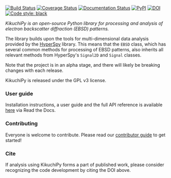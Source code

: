 [![Build Status](https://api.travis-ci.org/kikuchipy/kikuchipy.svg?branch=master)](https://travis-ci.org/kikuchipy/kikuchipy)
[![Coverage Status](https://coveralls.io/repos/github/kikuchipy/kikuchipy/badge.svg?branch=master)](https://coveralls.io/github/kikuchipy/kikuchipy?branch=master)
[![Documentation Status](https://readthedocs.org/projects/kikuchipy/badge/?version=latest)](https://kikuchipy.readthedocs.io)
[![PyPI](https://img.shields.io/pypi/v/kikuchipy.svg?style=flat)](https://pypi.org/project/kikuchipy/)
[![DOI](https://zenodo.org/badge/doi/10.5281/zenodo.3597646.svg)](https://doi.org/10.5281/zenodo.3597646)
[![Code style: black](https://img.shields.io/badge/code%20style-black-000000.svg?style=flat)](https://github.com/psf/black)

*KikuchiPy is an open-source Python library for processing and analysis of
electron backscatter diffraction (EBSD) patterns.*

The library builds upon the tools for multi-dimensional data analysis provided
by the [HyperSpy](https://hyperspy.org/) library. This means that the `EBSD`
class, which has several common methods for processing of EBSD patterns, also
inherits all relevant methods from HyperSpy's `Signal2D` and `Signal` classes.

Note that the project is in an alpha stage, and there will likely be breaking
changes with each release.

KikuchiPy is released under the GPL v3 license.

### User guide

Installation instructions, a user guide and the full API reference is available
[here](https://kikuchipy.readthedocs.io) via Read the Docs.

### Contributing

Everyone is welcome to contribute. Please read our
[contributor guide](https://kikuchipy.readthedocs.io/en/latest/contributing.html)
to get started!

### Cite

If analysis using KikuchiPy forms a part of published work, please consider
recognizing the code development by citing the DOI above.

